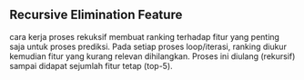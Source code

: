 Recursive Elimination Feature
--
cara kerja proses rekuksif membuat ranking terhadap fitur yang penting saja untuk proses prediksi. 
Pada setiap proses loop/iterasi, ranking diukur kemudian fitur yang kurang relevan dihilangkan.
Proses ini diulang (rekursif) sampai didapat sejumlah fitur tetap (top-5).

